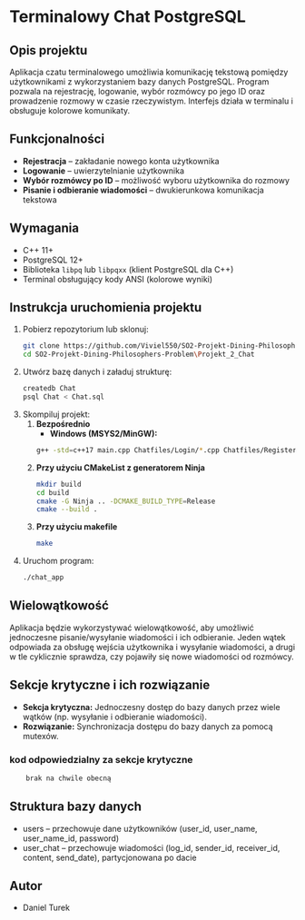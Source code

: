 # Terminalowy Chat PostgreSQL

## Opis projektu
Aplikacja czatu terminalowego umożliwia komunikację tekstową pomiędzy użytkownikami z wykorzystaniem bazy danych PostgreSQL. Program pozwala na rejestrację, logowanie, wybór rozmówcy po jego ID oraz prowadzenie rozmowy w czasie rzeczywistym. Interfejs działa w terminalu i obsługuje kolorowe komunikaty.

## Funkcjonalności
- **Rejestracja** – zakładanie nowego konta użytkownika
- **Logowanie** – uwierzytelnianie użytkownika
- **Wybór rozmówcy po ID** – możliwość wyboru użytkownika do rozmowy
- **Pisanie i odbieranie wiadomości** – dwukierunkowa komunikacja tekstowa

## Wymagania
- C++ 11+
- PostgreSQL 12+
- Biblioteka `libpq` lub `libpqxx` (klient PostgreSQL dla C++)
- Terminal obsługujący kody ANSI (kolorowe wyniki)

## Instrukcja uruchomienia projektu
1. Pobierz repozytorium lub sklonuj:
    ```sh
    git clone https://github.com/Viviel550/SO2-Projekt-Dining-Philosophers-Problem.git
    cd SO2-Projekt-Dining-Philosophers-Problem\Projekt_2_Chat
    ```
2. Utwórz bazę danych i załaduj strukturę:
    ```sh
    createdb Chat
    psql Chat < Chat.sql
    ```
3. Skompiluj projekt:
    1. **Bezpośrednio**
       - **Windows (MSYS2/MinGW):**
        ```sh
        g++ -std=c++17 main.cpp Chatfiles/Login/*.cpp Chatfiles/Register/*.cpp Chatfiles/MainTerminal/*.cpp Chatfiles/ChatTerminal/*.cpp -o chat_app.exe -lpqxx -lpq -lncursesw
        ```
    2. **Przy użyciu CMakeList z generatorem Ninja**
        ```sh
        mkdir build
        cd build
        cmake -G Ninja .. -DCMAKE_BUILD_TYPE=Release
        cmake --build .
        ```
    3. **Przy użyciu makefile**
        ```sh
        make
        ```
4. Uruchom program:
    ```sh
    ./chat_app
    ```

## Wielowątkowość
Aplikacja będzie wykorzystywać wielowątkowość, aby umożliwić jednoczesne pisanie/wysyłanie wiadomości i ich odbieranie. Jeden wątek odpowiada za obsługę wejścia użytkownika i wysyłanie wiadomości, a drugi w tle cyklicznie sprawdza, czy pojawiły się nowe wiadomości od rozmówcy.

## Sekcje krytyczne i ich rozwiązanie
- **Sekcja krytyczna:** Jednoczesny dostęp do bazy danych przez wiele wątków (np. wysyłanie i odbieranie wiadomości).
- **Rozwiązanie:** Synchronizacja dostępu do bazy danych za pomocą mutexów.

### kod odpowiedzialny za sekcje krytyczne
```sh
    brak na chwile obecną
```
## Struktura bazy danych
- users – przechowuje dane użytkowników (user_id, user_name, user_name_id, password)
- user_chat – przechowuje wiadomości (log_id, sender_id, receiver_id, content, send_date), partycjonowana po dacie

## Autor
- Daniel Turek